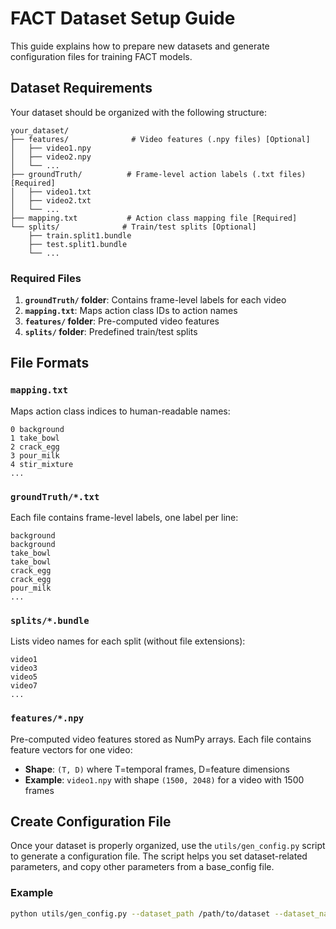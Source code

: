 # FACT Dataset Setup Guide

This guide explains how to prepare new datasets and generate configuration files for training FACT models.

## Dataset Requirements

Your dataset should be organized with the following structure:

```
your_dataset/
├── features/              # Video features (.npy files) [Optional]
│   ├── video1.npy
│   ├── video2.npy
│   └── ...
├── groundTruth/          # Frame-level action labels (.txt files) [Required]
│   ├── video1.txt
│   ├── video2.txt
│   └── ...
├── mapping.txt           # Action class mapping file [Required]
└── splits/              # Train/test splits [Optional]
    ├── train.split1.bundle
    ├── test.split1.bundle
    └── ...
```

### Required Files

1. **`groundTruth/` folder**: Contains frame-level labels for each video
2. **`mapping.txt`**: Maps action class IDs to action names
3. **`features/` folder**: Pre-computed video features
4. **`splits/` folder**: Predefined train/test splits

## File Formats

### `mapping.txt`
Maps action class indices to human-readable names:
```
0 background
1 take_bowl
2 crack_egg
3 pour_milk
4 stir_mixture
...
```

### `groundTruth/*.txt`
Each file contains frame-level labels, one label per line:
```
background
background
take_bowl
take_bowl
crack_egg
crack_egg
pour_milk
...
```

### `splits/*.bundle`
Lists video names for each split (without file extensions):
```
video1
video3
video5
video7
...
```

### `features/*.npy`
Pre-computed video features stored as NumPy arrays. Each file contains feature vectors for one video:
- **Shape**: `(T, D)` where T=temporal frames, D=feature dimensions
- **Example**: `video1.npy` with shape `(1500, 2048)` for a video with 1500 frames

## Create Configuration File

Once your dataset is properly organized, use the `utils/gen_config.py` script to generate a configuration file. The script helps you set dataset-related parameters, and copy other parameters from a base_config file.

### Example 

```bash
python utils/gen_config.py --dataset_path /path/to/dataset --dataset_name new_dataset --output_config new_dataset.yaml --base_config configs/breakfast.yaml
```



